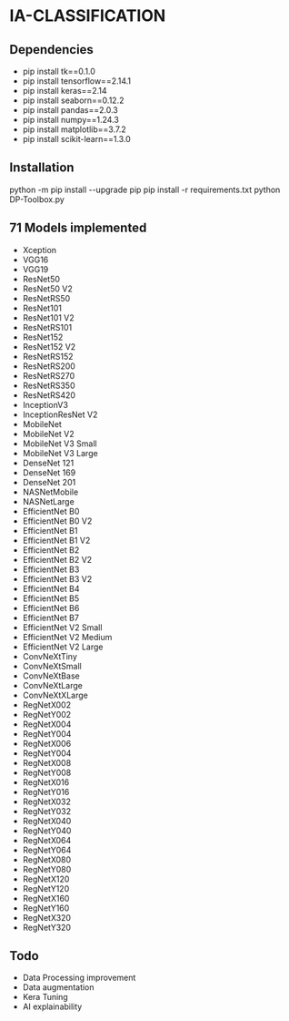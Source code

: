 # IA-CLASSIFICATION

## Dependencies

 - pip install tk==0.1.0
 - pip install tensorflow==2.14.1
 - pip install keras==2.14
 - pip install seaborn==0.12.2
 - pip install pandas==2.0.3
 - pip install numpy==1.24.3
 - pip install matplotlib==3.7.2
 - pip install scikit-learn==1.3.0

## Installation

python -m pip install --upgrade pip
pip install -r requirements.txt
python DP-Toolbox.py

## 71 Models implemented

- Xception
- VGG16
- VGG19
- ResNet50
- ResNet50 V2
- ResNetRS50
- ResNet101
- ResNet101 V2
- ResNetRS101
- ResNet152
- ResNet152 V2
- ResNetRS152
- ResNetRS200
- ResNetRS270
- ResNetRS350
- ResNetRS420
- InceptionV3
- InceptionResNet V2
- MobileNet
- MobileNet V2
- MobileNet V3 Small
- MobileNet V3 Large
- DenseNet 121
- DenseNet 169
- DenseNet 201
- NASNetMobile
- NASNetLarge
- EfficientNet B0
- EfficientNet B0 V2
- EfficientNet B1
- EfficientNet B1 V2
- EfficientNet B2
- EfficientNet B2 V2
- EfficientNet B3
- EfficientNet B3 V2
- EfficientNet B4
- EfficientNet B5
- EfficientNet B6
- EfficientNet B7
- EfficientNet V2 Small
- EfficientNet V2 Medium
- EfficientNet V2 Large
- ConvNeXtTiny
- ConvNeXtSmall
- ConvNeXtBase
- ConvNeXtLarge
- ConvNeXtXLarge
- RegNetX002
- RegNetY002
- RegNetX004
- RegNetY004
- RegNetX006
- RegNetY004
- RegNetX008
- RegNetY008
- RegNetX016
- RegNetY016
- RegNetX032
- RegNetY032
- RegNetX040
- RegNetY040
- RegNetX064
- RegNetY064
- RegNetX080
- RegNetY080
- RegNetX120
- RegNetY120
- RegNetX160
- RegNetY160
- RegNetX320
- RegNetY320 

## Todo

- Data Processing improvement
- Data augmentation
- Kera Tuning
- AI explainability

